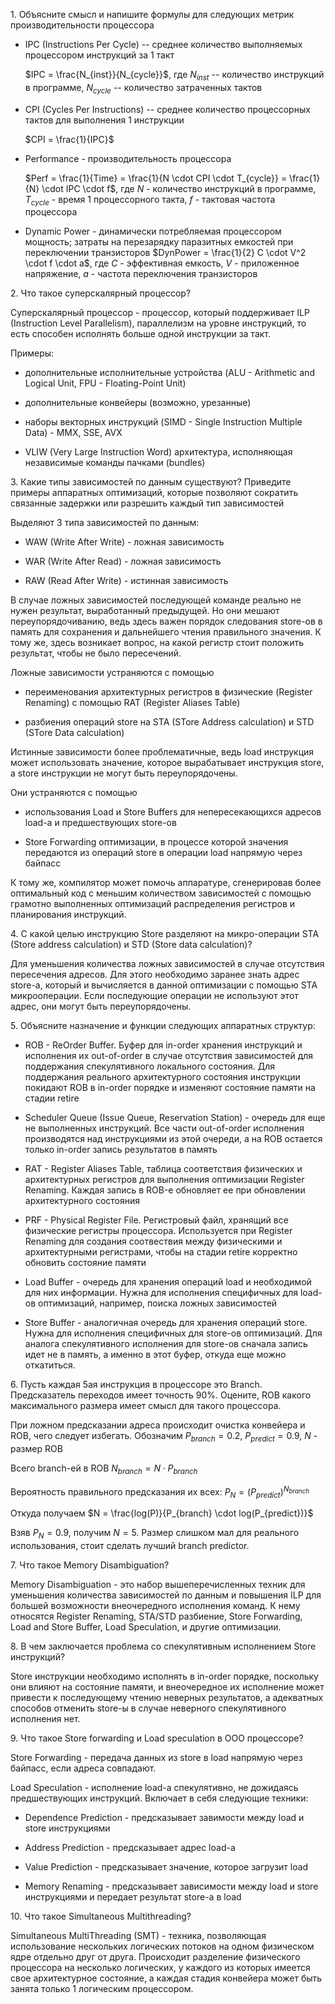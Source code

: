 1\. Объясните смысл и напишите формулы для следующих метрик
производительности процессора

-   IPC (Instructions Per Cycle) -- среднее количество выполняемых
    процессором инструкций за 1 такт

    $IPC = \frac{N_{inst}}{N_{cycle}}$, где $N_{inst}$ -- количество
    инструкций в программе, $N_{cycle}$ -- количество затраченных тактов

-   CPI (Cycles Per Instructions) -- среднее количество процессорных
    тактов для выполнения 1 инструкции

    $CPI = \frac{1}{IPC}$

-   Performance - производительность процессора

    $Perf = \frac{1}{Time} = \frac{1}{N \cdot CPI \cdot T_{cycle}} = \frac{1}{N} \cdot IPC \cdot f$,
    где $N$ - количество инструкций в программе, $T_{cycle}$ - время 1
    процессорного такта, $f$ - тактовая частота процессора

-   Dynamic Power - динамически потребляемая процессором мощность;
    затраты на перезарядку паразитных емкостей при переключении
    транзисторов $DynPower = \frac{1}{2} C \cdot V^2 \cdot f \cdot a$,
    где $C$ - эффективная емкость, $V$ - приложенное напряжение, $a$ -
    частота переключения транзисторов

2\. Что такое суперскалярный процессор?

Суперскалярный процессор - процессор, который поддерживает ILP
(Instruction Level Parallelism), параллелизм на уровне инструкций, то
есть способен исполнять больше одной инструкции за такт.

Примеры:

-   дополнительные исполнительные устройства (ALU - Arithmetic and
    Logical Unit, FPU - Floating-Point Unit)

-   дополнительные конвейеры (возможно, урезанные)

-   наборы векторных инструкций (SIMD - Single Instruction Multiple
    Data) - MMX, SSE, AVX

-   VLIW (Very Large Instruction Word) архитектура, исполняющая
    независимые команды пачками (bundles)

3\. Какие типы зависимостей по данным существуют? Приведите примеры
аппаратных оптимизаций, которые позволяют сократить связанные задержки
или разрешить каждый тип зависимостей

Выделяют 3 типа зависимостей по данным:

-   WAW (Write After Write) - ложная зависимость

-   WAR (Write After Read) - ложная зависимость

-   RAW (Read After Write) - истинная зависимость

В случае ложных зависимостей последующей команде реально не нужен
результат, выработанный предыдущей. Но они мешают переупорядочиванию,
ведь здесь важен порядок следования store-ов в память для сохранения и
дальнейшего чтения правильного значения. К тому же, здесь возникает
вопрос, на какой регистр стоит положить результат, чтобы не было
пересечений.

Ложные зависимости устраняются с помощью

-   переименования архитектурных регистров в физические (Register
    Renaming) с помощью RAT (Register Aliases Table)

-   разбиения операций store на STA (STore Address calculation) и STD
    (STore Data calculation)

Истинные зависимости более проблематичные, ведь load инструкция может
использовать значение, которое вырабатывает инструкция store, а store
инструкции не могут быть переупорядочены.

Они устраняются с помощью

-   использования Load и Store Buffers для непересекающихся адресов
    load-а и предшествующих store-ов

-   Store Forwarding оптимизации, в процессе которой значения передаются
    из операций store в операции load напрямую через байпасс

К тому же, компилятор может помочь аппаратуре, сгенерировав более
оптимальный код с меньшим количеством зависимостей с помощью грамотно
выполненных оптимизаций распределения регистров и планирования
инструкций.

4\. С какой целью инструкцию Store разделяют на микро-операции STA
(Store address calculation) и STD (Store data calculation)?

Для уменьшения количества ложных зависимостей в случае отсутствия
пересечения адресов. Для этого необходимо заранее знать адрес store-а,
который и вычисляется в данной оптимизации с помощью STA микрооперации.
Если последующие операции не используют этот адрес, они могут быть
переупорядочены.

5\. Объясните назначение и функции следующих аппаратных структур:

-   ROB - ReOrder Buffer. Буфер для in-order хранения инструкций и
    исполнения их out-of-order в случае отсутствия зависимостей для
    поддержания спекулятивного локального состояния. Для поддержания
    реального архитектурного состояния инструкции покидают ROB в
    in-order порядке и изменяют состояние памяти на стадии retire

-   Scheduler Queue (Issue Queue, Reservation Station) - очередь для еще
    не выполненных инструкций. Все части out-of-order исполнения
    производятся над инструкциями из этой очереди, а на ROB остается
    только in-order запись результатов в память

-   RAT - Register Aliases Table, таблица соответствия физических и
    архитектурных регистров для выполнения оптимизации Register
    Renaming. Каждая запись в ROB-е обновляет ее при обновлении
    архитектурного состояния

-   PRF - Physical Register File. Регистровый файл, хранящий все
    физические регистры процессора. Используется при Register Renaming
    для создания соотвествия между физическими и архитектурными
    регистрами, чтобы на стадии retire корректно обновить состояние
    памяти

-   Load Buffer - очередь для хранения операций load и необходимой для
    них информации. Нужна для исполнения специфичных для load-ов
    оптимизаций, например, поиска ложных зависимостей

-   Store Buffer - аналогичная очередь для хранения операций store.
    Нужна для исполнения специфичных для store-ов оптимизаций. Для
    аналога спекулятивного исполнения для store-ов сначала запись идет
    не в память, а именно в этот буфер, откуда еще можно откатиться.

6\. Пусть каждая 5ая инструкция в процессоре это Branch. Предсказатель
переходов имеет точность 90%. Оцените, ROB какого максимального размера
имеет смысл для такого процессора.

При ложном предсказании адреса происходит очистка конвейера и ROB, чего
следует избегать. Обозначим $P_{branch} = 0.2$, $P_{predict} = 0.9$,
$N$ - размер ROB

Всего branch-ей в ROB $N_{branch} = N \cdot P_{branch}$

Вероятность правильного предсказания их всех:
$P_{N} = (P_{predict})^{N_{branch}}$

Откуда получаем $N = \frac{log(P)}{P_{branch} \cdot log(P_{predict})}$

Взяв $P_N = 0.9$, получим $N = 5$. Размер слишком мал для реального
использования, стоит сделать лучший branch predictor.

7\. Что такое Memory Disambiguation?

Memory Disambiguation - это набор вышеперечисленных техник для
уменьшения количества зависимостей по данным и повышения ILP для большей
возможности внеочередного исполнения команд. К нему относятся Register
Renaming, STA/STD разбиение, Store Forwarding, Load and Store Buffer,
Load Speculation, и другие оптимизации.

8\. В чем заключается проблема со спекулятивным исполнением Store
инструкций?

Store инструкции необходимо исполнять в in-order порядке, поскольку они
влияют на состояние памяти, и внеочередное их исполнение может привести
к последующему чтению неверных результатов, а адекватных способов
отменить store-ы в случае неверного спекулятивного исполнения нет.

9\. Что такое Store forwarding и Load speculation в OOO процессоре?

Store Forwarding - передача данных из store в load напрямую через
байпасс, если адреса совпадают.

Load Speculation - исполнение load-а спекулятивно, не дожидаясь
предшествующих инструкций. Включает в себя следующие техники:

-   Dependence Prediction - предсказывает завимости между load и store
    инструкциями

-   Address Prediction - предсказывает адрес load-а

-   Value Prediction - предсказывает значение, которое загрузит load

-   Memory Renaming - предсказывает зависимости между load и store
    инструкциями и передает результат store-а в load

10\. Что такое Simultaneous Multithreading?

Simultaneous MultiThreading (SMT) - техника, позволяющая использование
нескольких логических потоков на одном физическом ядре отдельно друг от
друга. Происходит разделение физического процессора на несколько
логических, у каждого из которых имеется свое архитектурное состояние, а
каждая стадия конвейера может быть занята только 1 логическим
процессором.
